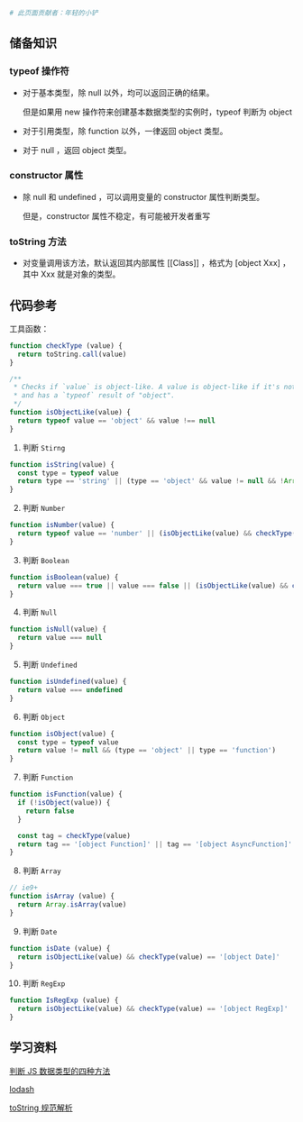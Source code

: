 ```bash
# 此页面贡献者：年轻的小铲
```
## 储备知识

### typeof 操作符

  - 对于基本类型，除 null 以外，均可以返回正确的结果。

      但是如果用 new 操作符来创建基本数据类型的实例时，typeof 判断为 object

  - 对于引用类型，除 function 以外，一律返回 object 类型。

  - 对于 null ，返回 object 类型。

### constructor 属性

  - 除 null 和 undefined ，可以调用变量的 constructor 属性判断类型。

      但是，constructor 属性不稳定，有可能被开发者重写

### toString 方法

  - 对变量调用该方法，默认返回其内部属性 [[Class]] ，格式为 [object Xxx] ，其中 Xxx 就是对象的类型。

## 代码参考

工具函数：

```javascript
function checkType (value) {
  return toString.call(value)
}

/**
 * Checks if `value` is object-like. A value is object-like if it's not `null`
 * and has a `typeof` result of "object".
 */
function isObjectLike(value) {
  return typeof value == 'object' && value !== null
}
```

1. 判断 `Stirng`

```javascript
function isString(value) {
  const type = typeof value
  return type == 'string' || (type == 'object' && value != null && !Array.isArray(value) && checkType(value) == '[object String]')
}
```

2. 判断 `Number`

```javascript
function isNumber(value) {
  return typeof value == 'number' || (isObjectLike(value) && checkType(value) == '[object Number]')
}
```

3. 判断 `Boolean`

```javascript
function isBoolean(value) {
  return value === true || value === false || (isObjectLike(value) && checkType(value) == '[object Boolean]')
}
```

4. 判断 `Null`

```javascript
function isNull(value) {
  return value === null
}
```

5. 判断 `Undefined`

```javascript
function isUndefined(value) {
  return value === undefined
}
```

6. 判断 `Object`

```javascript
function isObject(value) {
  const type = typeof value
  return value != null && (type == 'object' || type == 'function')
}
```

7. 判断 `Function`

```javascript
function isFunction(value) {
  if (!isObject(value)) {
    return false
  }

  const tag = checkType(value)
  return tag == '[object Function]' || tag == '[object AsyncFunction]' || tag == '[object GeneratorFunction]' || tag == '[object Proxy]'
}
```

8. 判断 `Array`

```javascript
// ie9+
function isArray (value) {
  return Array.isArray(value)
}
```

9. 判断 `Date`

```javascript
function isDate (value) {
  return isObjectLike(value) && checkType(value) == '[object Date]'
}
```

10. 判断 `RegExp`

```javascript
function IsRegExp (value) {
  return isObjectLike(value) && checkType(value) == '[object RegExp]'
}
```

## 学习资料

[判断 JS 数据类型的四种方法](http://www.cnblogs.com/onepixel/p/5126046.html)

[lodash](https://github.com/lodash/lodash)

[toString 规范解析](https://segmentfault.com/a/1190000009407558)
